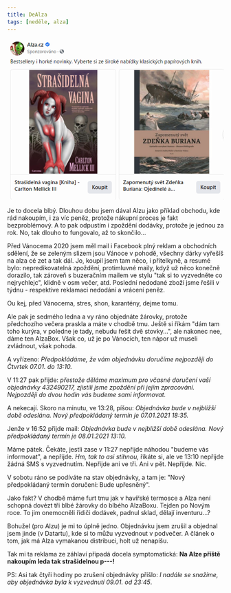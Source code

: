 ```yaml
---
title: DeAlza
tags: [neděle, alza]
---
```


![cover](/img/dealza.png)

Je to docela blbý. Dlouhou dobu jsem dával Alzu jako příklad obchodu, kde rád nakoupím, i za víc peněz, protože nákupní proces je fakt bezproblémový. A to pak odpustím i zpoždění dodávky, protože je jednou za rok. No, tak dlouho to fungovalo, až to skončilo...

Před Vánocema 2020 jsem měl mail i Facebook plný reklam a obchodních sdělení, že se zeleným slizem jsou Vánoce v pohodě, všechny dárky vyřešíš na alza cé zet a tak dál. Jo, koupil jsem tam něco, i přítelkyně, a resumé bylo: nepredikovatelná zpoždění, protimluvné maily, když už něco konečně dorazilo, tak zároveň s buzeračním mailem ve stylu "tak si to vyzvedněte co nejrychlejc", klidně v osm večer, atd. Poslední nedodané zboží jsme řešili v týdnu - respektive reklamaci nedodání a vrácení peněz.

Ou kej, před Vánocema, stres, shon, karantény, dejme tomu.

Ale pak je sedmého ledna a vy ráno objednáte žárovky, protože předchozího večera praskla a máte v chodbě tmu. Ještě si říkám "dám tam toho kurýra, v poledne je tady, nebudu řešit dvě stovky...", ale nakonec nee, dáme ten AlzaBox. Však co, už je po Vánocích, ten nápor už museli zvládnout, však pohoda.

A vyřízeno: _Předpokládáme, že vám objednávku doručíme nejpozději do Čtvrtek 07.01. do 13:10._

V 11:27 pak přijde: _přestože děláme maximum pro včasné doručení vaší objednávky 432490217, zjistili jsme zpoždění při jejím zpracování. Nejpozději do dvou hodin vás budeme sami informovat._

A nekecají. Skoro na minutu, ve 13:28, píšou: _Objednávka bude v nejbližší době odeslána. Nový předpokládaný termín je 07.01.2021 18:35._

Jenže v 16:52 přijde mail: _Objednávka bude v nejbližší době odeslána. Nový předpokládaný termín je 08.01.2021 13:10._

Máme pátek. Čekáte, jestli zase v 11:27 nepřijde náhodou "budeme vás informovat", a nepřijde. _Hm, tak to asi stihnou,_ říkáte si, ale ve 13:10 nepřijde žádná SMS s vyzvednutím. Nepřijde ani ve tři. Ani v pět. Nepřijde. Nic.

V sobotu ráno se podíváte na stav objednávky, a tam je: "Nový předpokládaný termín doručení: Bude upřesněný".

Jako fakt? V chodbě máme furt tmu jak v havířské termosce a Alza není schopná dovézt tři blbé žárovky do blbého AlzaBoxu. Tejden po Novým roce. To jim onemocněli řidiči dodávek, padnul sklad, dělají inventuru...? 

Bohužel (pro Alzu) je mi to úplně jedno. Objednávku jsem zrušil a objednal jsem jinde (v Datartu), kde si to můžu vyzvednout v podvečer. A článek o tom, jak má Alza vymakanou distribuci, holt už nenapíšu.

Tak mi ta reklama ze záhlaví připadá docela symptomatická: **Na Alze příště nakoupím leda tak strašidelnou p---!**

PS: Asi tak čtyři hodiny po zrušení objednávky přišlo: _I nadále se snažíme, aby objednávka byla k vyzvednutí 09.01. od 23:45_. 